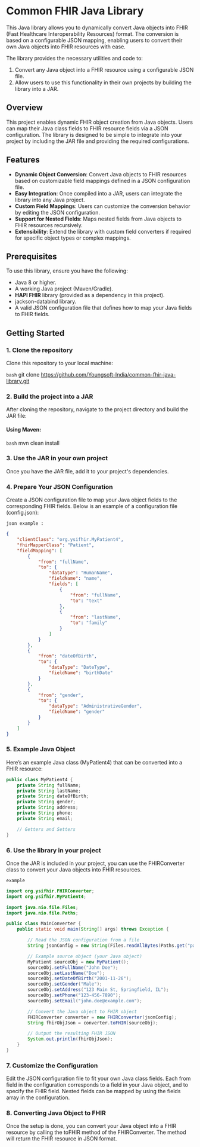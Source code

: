 # Common FHIR Java Library

This Java library allows you to dynamically convert Java objects into FHIR (Fast Healthcare Interoperability Resources) format. The conversion is based on a configurable JSON mapping, enabling users to convert their own Java objects into FHIR resources with ease.

The library provides the necessary utilities and code to:
1. Convert any Java object into a FHIR resource using a configurable JSON file.
2. Allow users to use this functionality in their own projects by building the library into a JAR.

## Overview

This project enables dynamic FHIR object creation from Java objects. Users can map their Java class fields to FHIR resource fields via a JSON configuration. The library is designed to be simple to integrate into your project by including the JAR file and providing the required configurations.

## Features

- **Dynamic Object Conversion**: Convert Java objects to FHIR resources based on customizable field mappings defined in a JSON configuration file.
- **Easy Integration**: Once compiled into a JAR, users can integrate the library into any Java project.
- **Custom Field Mappings**: Users can customize the conversion behavior by editing the JSON configuration.
- **Support for Nested Fields**: Maps nested fields from Java objects to FHIR resources recursively.
- **Extensibility**: Extend the library with custom field converters if required for specific object types or complex mappings.

## Prerequisites

To use this library, ensure you have the following:

- Java 8 or higher.
- A working Java project (Maven/Gradle).
- **HAPI FHIR** library (provided as a dependency in this project).
- jackson-databind library.
- A valid JSON configuration file that defines how to map your Java fields to FHIR fields.

## Getting Started

### 1. Clone the repository

Clone this repository to your local machine:

```bash```
git clone https://github.com/Youngsoft-India/common-fhir-java-library.git

### 2. Build the project into a JAR

After cloning the repository, navigate to the project directory and build the JAR file:

#### Using Maven:

```bash```
mvn clean install

### 3. Use the JAR in your own project

Once you have the JAR file, add it to your project's dependencies.

### 4. Prepare Your JSON Configuration

Create a JSON configuration file to map your Java object fields to the corresponding FHIR fields. Below is an example of a configuration file (config.json):

```json example : ```

```json
{
    "clientClass": "org.ysifhir.MyPatient4",
    "fhirMapperClass": "Patient",
    "fieldMapping": [
        {
            "from": "fullName",
            "to": {
                "dataType": "HumanName",
                "fieldName": "name",
                "fields": [
                    {
                        "from": "fullName",
                        "to": "text"
                    },
                    {
                        "from": "lastName",
                        "to": "family"
                    }
                ]
            }
        },
        {
            "from": "dateOfBirth",
            "to": {
                "dataType": "DateType",
                "fieldName": "birthDate"
            }
        },
        {
            "from": "gender",
            "to": {
                "dataType": "AdministrativeGender",
                "fieldName": "gender"
            }
        }
    ]
}
```

### 5. Example Java Object

Here’s an example Java class (MyPatient4) that can be converted into a FHIR resource:

```java
public class MyPatient4 {
    private String fullName;
    private String lastName;
    private String dateOfBirth;
    private String gender;
    private String address;
    private String phone;
    private String email;

    // Getters and Setters
}
```

### 6. Use the library in your project

Once the JAR is included in your project, you can use the FHIRConverter class to convert your Java objects into FHIR resources.

```example```

```java
import org.ysifhir.FHIRConverter;
import org.ysifhir.MyPatient4;

import java.nio.file.Files;
import java.nio.file.Paths;

public class MainConverter {
    public static void main(String[] args) throws Exception {

        // Read the JSON configuration from a file
        String jsonConfig = new String(Files.readAllBytes(Paths.get("path_to_your_config_file.json")));

        // Example source object (your Java object)
        MyPatient sourceObj = new MyPatient();
        sourceObj.setFullName("John Doe");
        sourceObj.setLastName("Doe");
        sourceObj.setDateOfBirth("2001-11-26");
        sourceObj.setGender("Male");
        sourceObj.setAddress("123 Main St, Springfield, IL");
        sourceObj.setPhone("123-456-7890");
        sourceObj.setEmail("john.doe@example.com");

        // Convert the Java object to FHIR object
        FHIRConverter converter = new FHIRConverter(jsonConfig);
        String fhirObjJson = converter.toFHIR(sourceObj);

        // Output the resulting FHIR JSON
        System.out.println(fhirObjJson);
    }
}
```

### 7. Customize the Configuration

Edit the JSON configuration file to fit your own Java class fields. Each from field in the configuration corresponds to a field in your Java object, and to specify the FHIR field. Nested fields can be mapped by using the fields array in the configuration.

### 8. Converting Java Object to FHIR

Once the setup is done, you can convert your Java object into a FHIR resource by calling the toFHIR method of the FHIRConverter. The method will return the FHIR resource in JSON format.